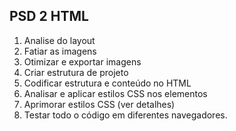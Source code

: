 ## PSD 2 HTML

1. Analise do layout
2. Fatiar as imagens
3. Otimizar e exportar imagens
4. Criar estrutura de projeto 
5. Codificar estrutura e conteúdo no HTML
6. Analisar e aplicar estilos CSS nos elementos
7. Aprimorar estilos CSS (ver detalhes)
8. Testar todo o código em diferentes navegadores.